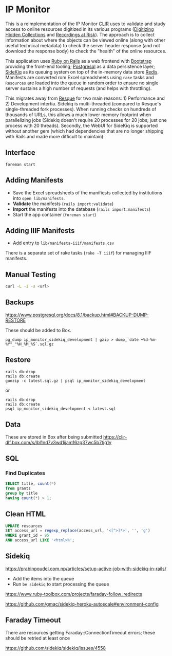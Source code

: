 # IP Monitor

This is a reimplementation of the IP Monitor [CLIR](https://www.clir.org) uses to validate and study access to online resources digitized in its various programs ([Digitizing Hidden Collections](https://www.clir.org/hiddencollections/) and [Recordings at Risk](https://www.clir.org/recordings-at-risk/)). The approach is to collect information about where the objects can be viewed online (along with other useful technical metadata) to check the server header response (and not download the response body) to check the "health" of the online resources.

This application uses [Ruby on Rails](https://rubyonrails.org/) as a web frontend with [Bootstrap](https://getbootstrap.com/) providing the front-end tooling; [Postgresql](https://www.postgresql.org/) as a data persistence layer; [SideKiq](https://github.com/sidekiq/sidekiq) as its queuing system on top of the in-memory data store [Redis](https://redis.io/). Manifests are converted rom Excel spreadsheets using `rake` tasks and `Resources` are loaded into the queue in random order to ensure no single server sustains a high number of requests (and helps with throttling).

This migrates away from [Resque](https://github.com/resque/resque) for two main reasons: 1) Performance and 2) Development intertia. Sidekiq is multi-threaded (compared to Resque's single-threaded fork processes). When running checks on hundreds of thousands of URLs, this allows a much lower memory footprint when parallelizing jobs (Sidekiq doesn't require 20 processes for 20 jobs; just one process with 20 threads). Secondly, the WebUI for SideKiq is supported without another gem (which had dependencies that are no longer shipping with Rails and made more difficult to maintain).

## Interface

    foreman start

## Adding Manifests

* Save the Excel spreadsheets of the manifiests collected by institutions into `open lib/manifests`.
* **Validate** the manifests (`rails import:validate`)
* **Import** the manifests into the database (`rails import:manifests`)
* Start the app container (`foreman start`)

## Adding IIIF Manifests

* Add entry to `lib/manifests-iiif/manifests.csv`

There is a separate set of rake tasks (`rake -T iiif`) for managing IIIF manifests.

## Manual Testing

```bash
curl -L -I -s <url>
```

## Backups

<https://www.postgresql.org/docs/8.1/backup.html#BACKUP-DUMP-RESTORE>

These should be added to Box.

    pg_dump ip_monitor_sidekiq_development | gzip > dump_`date +%d-%m-%Y"_"%H_%M_%S`.sql.gz

## Restore

    rails db:drop
    rails db:create
    gunzip -c latest.sql.gz | psql ip_monitor_sidekiq_development

or

    rails db:drop
    rails db:create
    psql ip_monitor_sidekiq_development < latest.sql
 
## Data 

These are stored in Box after being submitted <https://clir-dlf.box.com/s/lbl1nd7v3wd1ijam16zg37wc5b7tjg1y>

## SQL

### Find Duplicates

```sql
SELECT title, count(*)
from grants
group by title
having count(*) > 1;
```

## Clean HTML

```sql
UPDATE resources 
SET access_url = regexp_replace(access_url, '<[^>]*>', '', 'g')
WHERE grant_id = 95
AND access_url LIKE '<html>%';
```

## Sidekiq

<https://prabinpoudel.com.np/articles/setup-active-job-with-sidekiq-in-rails/>

* Add the items into the queue
* Run `be sidekiq` to start processing the queue

<https://www.ruby-toolbox.com/projects/faraday-follow_redirects>

<https://github.com/gmac/sidekiq-heroku-autoscale#environment-config>

## Faraday Timeout

There are resources getting Faraday::ConnectionTimeout errors; these should be retried at least once

<https://github.com/sidekiq/sidekiq/issues/4558>



